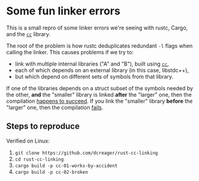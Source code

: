 # Some fun linker errors

This is a small repro of some linker errors we're seeing with rustc, Cargo, and
the [`cc`][] library.

[`cc`]: https://crates.io/crates/cc

The root of the problem is how rustc deduplicates redundant `-l` flags when
calling the linker.  This causes problems if we try to:

  - link with multiple internal libraries ("A" and "B"), built using [`cc`][],
  - each of which depends on an external library (in this case, libstdc++),
  - but which depend on different sets of symbols from that library.

If one of the libraries depends on a struct subset of the symbols needed by the
other, **and** the "smaller" library is linked **after** the "larger" one, then
the compilation [happens to succeed](cc-01-works-by-accident/build.rs).  If you
link the "smaller" library **before** the "larger" one, then the compilation
[fails](cc-02-broken/build.rs).

## Steps to reproduce

Verified on Linux:

1. `git clone https://github.com/dcreager/rust-cc-linking`
2. `cd rust-cc-linking`
3. `cargo build -p cc-01-works-by-accident`
4. `cargo build -p cc-02-broken`
